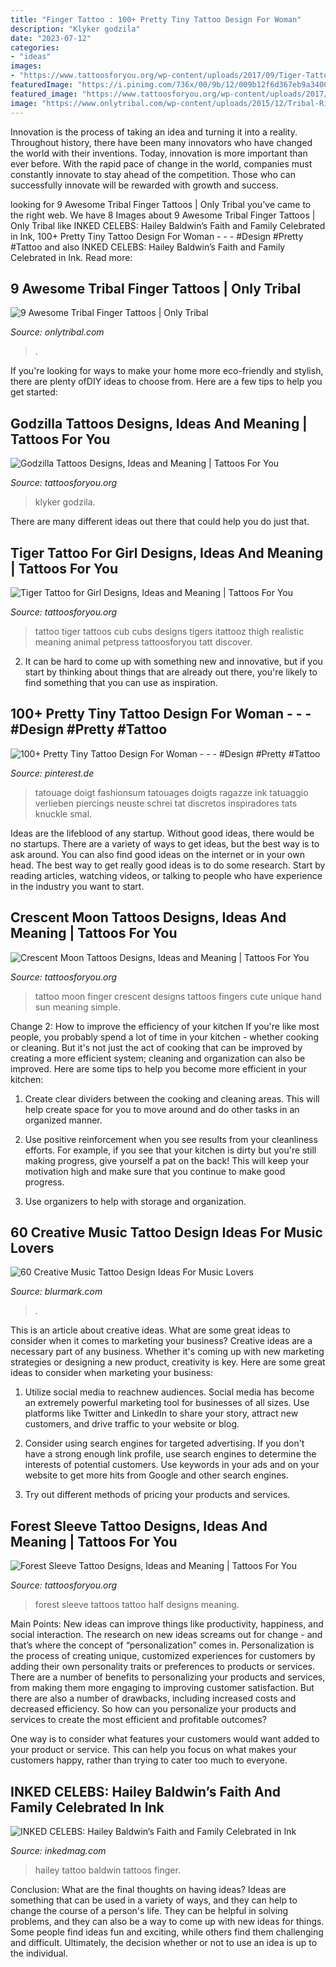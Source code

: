 ```yaml
---
title: "Finger Tattoo : 100+ Pretty Tiny Tattoo Design For Woman"
description: "Klyker godzila"
date: "2023-07-12"
categories:
- "ideas"
images:
- "https://www.tattoosforyou.org/wp-content/uploads/2017/09/Tiger-Tattoos-On-Girls.jpg"
featuredImage: "https://i.pinimg.com/736x/00/9b/12/009b12f6d367eb9a3400b310b277ee94.jpg"
featured_image: "https://www.tattoosforyou.org/wp-content/uploads/2017/09/Tiger-Tattoos-On-Girls.jpg"
image: "https://www.onlytribal.com/wp-content/uploads/2015/12/Tribal-Ring-Finger-Tattoos.jpg"
---
```



Innovation is the process of taking an idea and turning it into a reality. Throughout history, there have been many innovators who have changed the world with their inventions. Today, innovation is more important than ever before. With the rapid pace of change in the world, companies must constantly innovate to stay ahead of the competition. Those who can successfully innovate will be rewarded with growth and success.

	

		
looking for 9 Awesome Tribal Finger Tattoos | Only Tribal you've came to the right web. We have 8 Images about 9 Awesome Tribal Finger Tattoos | Only Tribal like INKED CELEBS: Hailey Baldwin’s Faith and Family Celebrated in Ink, 100+ Pretty Tiny Tattoo Design For Woman - - - #Design #Pretty #Tattoo and also INKED CELEBS: Hailey Baldwin’s Faith and Family Celebrated in Ink. Read more:
		
    
## 9 Awesome Tribal Finger Tattoos | Only Tribal

<img loading=lazy src="https://www.onlytribal.com/wp-content/uploads/2015/12/Tribal-Ring-Finger-Tattoos.jpg" onerror="this.onerror=null;this.src='https://tse4.mm.bing.net/th?id=OIP.ZEK5DZWjCxXinlirLC1sQgHaJ4&amp;pid=15.1';" alt="9 Awesome Tribal Finger Tattoos | Only Tribal">

_Source: onlytribal.com_

>. 

	

If you're looking for ways to make your home more eco-friendly and stylish, there are plenty ofDIY ideas to choose from. Here are a few tips to help you get started: 

    
## Godzilla Tattoos Designs, Ideas And Meaning | Tattoos For You

<img loading=lazy src="https://www.tattoosforyou.org/wp-content/uploads/2016/02/Godzilla-Tribal-Tattoo.jpg" onerror="this.onerror=null;this.src='https://tse2.mm.bing.net/th?id=OIP.xCQFhvsG7Oe2vmw7-UtFSAHaJ4&amp;pid=15.1';" alt="Godzilla Tattoos Designs, Ideas and Meaning | Tattoos For You">

_Source: tattoosforyou.org_

>klyker godzila. 

	

There are many different ideas out there that could help you do just that.

    
## Tiger Tattoo For Girl Designs, Ideas And Meaning | Tattoos For You

<img loading=lazy src="https://www.tattoosforyou.org/wp-content/uploads/2017/09/Tiger-Tattoos-On-Girls.jpg" onerror="this.onerror=null;this.src='https://tse3.mm.bing.net/th?id=OIP.ZDZUFDW6akgsjM4Ovb2AzgHaLE&amp;pid=15.1';" alt="Tiger Tattoo for Girl Designs, Ideas and Meaning | Tattoos For You">

_Source: tattoosforyou.org_

>tattoo tiger tattoos cub cubs designs tigers itattooz thigh realistic meaning animal petpress tattoosforyou tatt discover. 

	

2. It can be hard to come up with something new and innovative, but if you start by thinking about things that are already out there, you're likely to find something that you can use as inspiration. 

    
## 100+ Pretty Tiny Tattoo Design For Woman - - - #Design #Pretty #Tattoo

<img loading=lazy src="https://i.pinimg.com/736x/00/9b/12/009b12f6d367eb9a3400b310b277ee94.jpg" onerror="this.onerror=null;this.src='https://tse4.mm.bing.net/th?id=OIP.hgtCBMrNsB-Tt8nbQBkk5wHaJT&amp;pid=15.1';" alt="100+ Pretty Tiny Tattoo Design For Woman - - - #Design #Pretty #Tattoo">

_Source: pinterest.de_

>tatouage doigt fashionsum tatouages doigts ragazze ink tatuaggio verlieben piercings neuste schrei tat discretos inspiradores tats knuckle smal. 

	

Ideas are the lifeblood of any startup. Without good ideas, there would be no startups. There are a variety of ways to get ideas, but the best way is to ask around. You can also find good ideas on the internet or in your own head. The best way to get really good ideas is to do some research. Start by reading articles, watching videos, or talking to people who have experience in the industry you want to start.

    
## Crescent Moon Tattoos Designs, Ideas And Meaning | Tattoos For You

<img loading=lazy src="https://www.tattoosforyou.org/wp-content/uploads/2016/05/Crescent-Moon-Tattoo-Finger.jpg" onerror="this.onerror=null;this.src='https://tse1.mm.bing.net/th?id=OIP.ZBsC-TeaeqxwkN0v-pawFgHaKV&amp;pid=15.1';" alt="Crescent Moon Tattoos Designs, Ideas and Meaning | Tattoos For You">

_Source: tattoosforyou.org_

>tattoo moon finger crescent designs tattoos fingers cute unique hand sun meaning simple. 

	

Change 2: How to improve the efficiency of your kitchen
If you're like most people, you probably spend a lot of time in your kitchen - whether cooking or cleaning. But it's not just the act of cooking that can be improved by creating a more efficient system; cleaning and organization can also be improved. Here are some tips to help you become more efficient in your kitchen:
1. Create clear dividers between the cooking and cleaning areas. This will help create space for you to move around and do other tasks in an organized manner.

2. Use positive reinforcement when you see results from your cleanliness efforts. For example, if you see that your kitchen is dirty but you're still making progress, give yourself a pat on the back! This will keep your motivation high and make sure that you continue to make good progress.

3. Use organizers to help with storage and organization.

    
## 60 Creative Music Tattoo Design Ideas For Music Lovers

<img loading=lazy src="https://www.blurmark.com/wp-content/uploads/2017/03/Music-Inspired-Tattoo-With-Roses.jpg" onerror="this.onerror=null;this.src='https://tse1.mm.bing.net/th?id=OIP.WRs6bJ2FDB3KQ3070oU9VQHaHa&amp;pid=15.1';" alt="60 Creative Music Tattoo Design Ideas For Music Lovers">

_Source: blurmark.com_

>. 

	

This is an article about creative ideas. What are some great ideas to consider when it comes to marketing your business?
Creative ideas are a necessary part of any business. Whether it's coming up with new marketing strategies or designing a new product, creativity is key. Here are some great ideas to consider when marketing your business: 
1. Utilize social media to reachnew audiences. Social media has become an extremely powerful marketing tool for businesses of all sizes. Use platforms like Twitter and LinkedIn to share your story, attract new customers, and drive traffic to your website or blog. 

2. Consider using search engines for targeted advertising. If you don't have a strong enough link profile, use search engines to determine the interests of potential customers. Use keywords in your ads and on your website to get more hits from Google and other search engines. 

3. Try out different methods of pricing your products and services.

    
## Forest Sleeve Tattoo Designs, Ideas And Meaning | Tattoos For You

<img loading=lazy src="https://www.tattoosforyou.org/wp-content/uploads/2017/05/Half-Sleeve-Forest-Tattoos-300x300.jpg" onerror="this.onerror=null;this.src='https://tse2.mm.bing.net/th?id=OIP.Mogn6BWJOiPSOuciJ5zgmQAAAA&amp;pid=15.1';" alt="Forest Sleeve Tattoo Designs, Ideas and Meaning | Tattoos For You">

_Source: tattoosforyou.org_

>forest sleeve tattoos tattoo half designs meaning. 

	

Main Points: New ideas can improve things like productivity, happiness, and social interaction.
The research on new ideas screams out for change - and that’s where the concept of “personalization” comes in. Personalization is the process of creating unique, customized experiences for customers by adding their own personality traits or preferences to products or services.
There are a number of benefits to personalizing your products and services, from making them more engaging to improving customer satisfaction. But there are also a number of drawbacks, including increased costs and decreased efficiency. So how can you personalize your products and services to create the most efficient and profitable outcomes?

One way is to consider what features your customers would want added to your product or service. This can help you focus on what makes your customers happy, rather than trying to cater too much to everyone.

    
## INKED CELEBS: Hailey Baldwin’s Faith And Family Celebrated In Ink

<img loading=lazy src="https://www.inkedmag.com/.image/t_share/MTU5MDMxOTg2Mzg0MjE3NzQ5/hailey-baldwin-finger-tattoo.jpg" onerror="this.onerror=null;this.src='https://tse2.mm.bing.net/th?id=OIP.l4wcPk974CJkWLvQP2W2cQHaLZ&amp;pid=15.1';" alt="INKED CELEBS: Hailey Baldwin’s Faith and Family Celebrated in Ink">

_Source: inkedmag.com_

>hailey tattoo baldwin tattoos finger. 

	

Conclusion: What are the final thoughts on having ideas?
Ideas are something that can be used in a variety of ways, and they can help to change the course of a person's life. They can be helpful in solving problems, and they can also be a way to come up with new ideas for things. Some people find ideas fun and exciting, while others find them challenging and difficult. Ultimately, the decision whether or not to use an idea is up to the individual.


